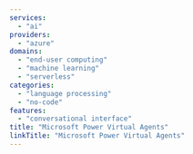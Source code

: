 ```yaml
---
services:
  - "ai"
providers:
  - "azure"
domains:
  - "end-user computing"
  - "machine learning"
  - "serverless"
categories:
  - "language processing"
  - "no-code"
features:
  - "conversational interface"
title: "Microsoft Power Virtual Agents"
linkTitle: "Microsoft Power Virtual Agents"
---
```

